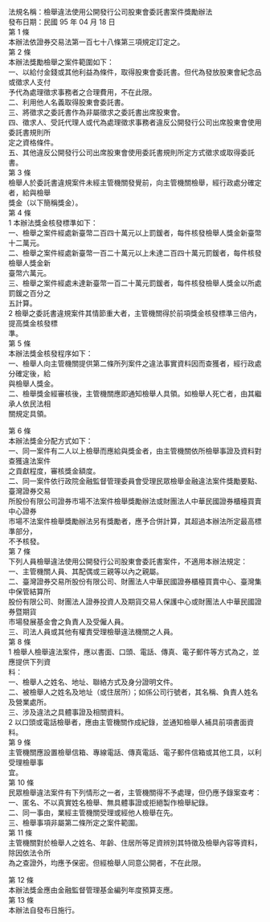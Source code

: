 法規名稱：檢舉違法使用公開發行公司股東會委託書案件獎勵辦法  
發布日期：民國 95 年 04 月 18 日  
第 1 條  
本辦法依證券交易法第一百七十八條第三項規定訂定之。  
第 2 條  
本辦法獎勵檢舉之案件範圍如下：  
一、以給付金錢或其他利益為條件，取得股東會委託書。但代為發放股東會紀念品或徵求人支付  
予代為處理徵求事務者之合理費用，不在此限。  
二、利用他人名義取得股東會委託書。  
三、將徵求之委託書作為非屬徵求之委託書出席股東會。  
四、徵求人、受託代理人或代為處理徵求事務者違反公開發行公司出席股東會使用委託書規則所  
定之資格條件。  
五、其他違反公開發行公司出席股東會使用委託書規則所定方式徵求或取得委託書。  
第 3 條  
檢舉人於委託書違規案件未經主管機關發覺前，向主管機關檢舉，經行政處分確定者，給與檢舉  
獎金（以下簡稱獎金）。  
第 4 條  
1 本辦法獎金核發標準如下：  
一、檢舉之案件經處新臺幣二百四十萬元以上罰鍰者，每件核發檢舉人獎金新臺幣十二萬元。  
二、檢舉之案件經處新臺幣一百二十萬元以上未達二百四十萬元罰鍰者，每件核發檢舉人獎金新  
臺幣六萬元。  
三、檢舉之案件經處未達新臺幣一百二十萬元罰鍰者，每件核發檢舉人獎金以所處罰鍰之百分之  
五計算。  
2 檢舉之委託書違規案件其情節重大者，主管機關得於前項獎金核發標準三倍內，提高獎金核發標  
準。  
第 5 條  
本辦法獎金核發程序如下：  
一、檢舉人向主管機關提供第二條所列案件之違法事實資料因而查獲者，經行政處分確定後，給  
與檢舉人獎金。  
二、檢舉獎金經審核後，主管機關應即通知檢舉人具領。如檢舉人死亡者，由其繼承人依民法相  
關規定具領。  


第 6 條  
本辦法獎金分配方式如下：  
一、同一案件有二人以上檢舉而應給與獎金者，由主管機關依所檢舉事證及資料對查獲違法案件  
之貢獻程度，審核獎金額度。  
二、同一案件依行政院金融監督管理委員會受理民眾檢舉金融違法案件獎勵要點、臺灣證券交易  
所股份有限公司證券市場不法案件檢舉獎勵辦法或財團法人中華民國證券櫃檯買賣中心證券  
市場不法案件檢舉獎勵辦法另有獎勵者，應予合併計算，其超過本辦法所定最高標準部分，  
不予核發。  
第 7 條  
下列人員檢舉違法使用公開發行公司股東會委託書案件，不適用本辦法規定：  
一、主管機關人員、其配偶或三親等以內之親屬。  
二、臺灣證券交易所股份有限公司、財團法人中華民國證券櫃檯買賣中心、臺灣集中保管結算所  
股份有限公司、財團法人證券投資人及期貨交易人保護中心或財團法人中華民國證券暨期貨  
市場發展基金會之負責人及受僱人員。  
三、司法人員或其他有權責受理檢舉違法機關之人員。  
第 8 條  
1 檢舉人檢舉違法案件，應以書面、口頭、電話、傳真、電子郵件等方式為之，並應提供下列資  
料：  
一、檢舉人之姓名、地址、聯絡方式及身分證明文件。  
二、被檢舉人之姓名及地址（或住居所）；如係公司行號者，其名稱、負責人姓名及營業處所。  
三、涉及違法之具體事證及相關資料。  
2 以口頭或電話檢舉者，應由主管機關作成紀錄，並通知檢舉人補具前項書面資料。  
第 9 條  
主管機關應設置檢舉信箱、專線電話、傳真電話、電子郵件信箱或其他工具，以利受理檢舉事  
宜。  
第 10 條  
民眾檢舉違法案件有下列情形之一者，主管機關得不予處理，但仍應予錄案查考：  
一、匿名、不以真實姓名檢舉、無具體事證或拒絕製作檢舉紀錄。  
二、同一事由，業經主管機關受理或經他人檢舉在先。  
三、檢舉事項非屬第二條所定之案件範圍。  
第 11 條  
主管機關對於檢舉人之姓名、年齡、住居所等足資辨別其特徵及檢舉內容等資料，除因依法令所  
為之查證外，均應予保密。但經檢舉人同意公開者，不在此限。  


第 12 條  
本辦法獎金應由金融監督管理基金編列年度預算支應。  
第 13 條  
本辦法自發布日施行。  


